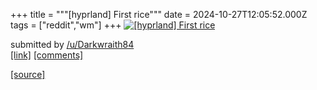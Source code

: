 +++
title = """[hyprland] First rice"""
date = 2024-10-27T12:05:52.000Z
tags = ["reddit","wm"]
+++
[![[hyprland] First rice](https://preview.redd.it/xx4pncrjhaxd1.png?width=640&crop=smart&auto=webp&s=15496c67f59fd9b5ee60bc64a5c41c319e1ef55a "[hyprland] First rice")](https://www.reddit.com/r/unixporn/comments/1gd9gqa/hyprland_first_rice/)

submitted by [/u/Darkwraith84](https://www.reddit.com/user/Darkwraith84)  
[\[link\]](https://i.redd.it/xx4pncrjhaxd1.png) [\[comments\]](https://www.reddit.com/r/unixporn/comments/1gd9gqa/hyprland_first_rice/)

[[source]](https://www.reddit.com/r/unixporn/comments/1gd9gqa/hyprland_first_rice/)
